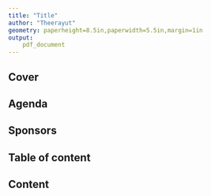 ```yaml
---
title: "Title"
author: "Theerayut"
geometry: paperheight=8.5in,paperwidth=5.5in,margin=1in
output:
    pdf_document
---
```

Cover
---
Agenda
---
Sponsors
---
Table of content
---
Content
---


